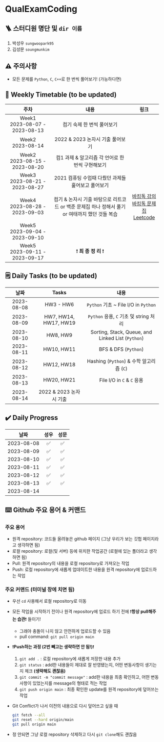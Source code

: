 # QualExamCoding

## 🪜 스터디원 명단 및 `dir 이름`

1. 박성우 `sungwoopark95`
2. 김성문 `soungmunkim`



## :warning: 주의사항

- 모든 문제를 `Python`, `C`, `C++`로 한 번씩 풀어보기! (가능하다면)



## :calendar: Weekly Timetable (to be updated)

|                주차                 |                             내용                             |                             링크                             |
| :---------------------------------: | :----------------------------------------------------------: | :----------------------------------------------------------: |
| Week1 <br> 2023-08-07 - 2023-08-13  |                  컴기 숙제 한 번씩 풀어보기                  |                                                              |
|       Week2<br /> 2023-08-14        |               2022 & 2023 논자시 기출 풀어보기               |                                                              |
| Week2<br /> 2023-08-15 - 2023-08-20 |       컴1 과제 & 알고리즘 각 언어로 한 번씩 구현해보기       |                                                              |
| Week3<br /> 2023-08-21 - 2023-08-27 |      2021 컴퓨팅 수업때 다뤘던 과제들 훑어보고 풀어보기      |                                                              |
| Week4<br /> 2023-08-28 - 2023-09-03 | 컴기 & 논자시 기출 바탕으로 리트코드 or 백준 문제집 하나 정해서 풀기<br /> or 여태까지 했던 것들 복습 | <a href="https://www.youtube.com/watch?v=LcOIobH7ues&list=PLtqbFd2VIQv4O6D6l9HcD732hdrnYb6CY" target="_blank">바킹독 강의</a><br /><a href="https://github.com/encrypted-def/basic-algo-lecture" target="_blank">바킹독 문제집</a><br /><a href="https://leetcode.com/problemset/all/" target="_blank">Leetcode</a> |
| Week5<br /> 2023-09-04 - 2023-09-10 |                                                              |                                                              |
| Week5<br /> 2023-09-11 - 2023-09-17 |         :exclamation: **최 종 정 리** :exclamation:          |                                                              |



## :spiral_notepad: Daily Tasks (to be updated)

|    날짜    |          Tasks           |                        내용                        |
| :--------: | :---------------------: | :-----------------------------------------------: |
| 2023-08-08 |        HW3 - HW6        |        `Python` 기초 ~ File I/O in `Python`        |
| 2023-08-09 |  HW7, HW14, HW17, HW19  |        `Python` 응용, `C` 기초 및 string 처리         |
| 2023-08-10 |        HW8, HW9         | Sorting, Stack, Queue, and Linked List (`Python`) |
| 2023-08-11 |       HW10, HW11        |                BFS & DFS (`Python`)               |
| 2023-08-12 |       HW12, HW18        |       Hashing (`Python`) & 수학 알고리즘 (`C`)       |
| 2023-08-13 |       HW20, HW21        |             File I/O in `C` & `C` 응용             |
| 2023-08-14 |   2022 & 2023 논자시 기출  |                                                   |



## :heavy_check_mark: Daily Progress

|    날짜     |          성우           |           성문          |
| :--------: | :--------------------: | :--------------------: |
| 2023-08-08 |   :white_check_mark:   |   :white_check_mark:   |
| 2023-08-09 |   :white_check_mark:   |   :white_check_mark:   |
| 2023-08-10 |   :white_check_mark:   |   :white_check_mark:   |
| 2023-08-11 |   :white_check_mark:   |   :white_check_mark:   |
| 2023-08-12 |   :white_check_mark:   |   :white_check_mark:   |
| 2023-08-13 |   :white_check_mark:   |   :white_check_mark:   |
| 2023-08-14 |                        |                        |

## :keyboard: Github 주요 용어 & 커맨드

### 주요 용어

* 원격 repository: 코드들 올려놓은 github 페이지 (그냥 우리가 보는 깃헙 페이지라고 생각하면 됨)
* 로컬 repository: 로컬(및 서버) 등에 위치한 작업공간 (로컬에 있는 폴더라고 생각하면 됨)
* Pull: 원격 repository의 내용을 로컬 repository로 가져오는 작업
* Push: 로컬 repository에 새롭게 업데이트한 내용을 원격 repository에 업로드하는 작업

### 주요 커맨드 (터미널 창에 치면 됨)

- 우선 `cd` 사용해서 로컬 repository로 이동

- 모든 작업을 시작하기 전이나 원격 repository에 업로드 하기 전에 :exclamation:**항상** **pull해주는 습관**:exclamation: 들이기!

  - 그래야 충돌이 나지 않고 안전하게 업로드할 수 있음
  - pull command: `git pull origin main`

- :exclamation:**Push하는 과정 (2번 빼고는 생략하면 안 됨!)**:exclamation:

  1. `git add .` : 로컬 repository에 새롭게 저장한 내용 추가
  2. `git status` : add한 내용들이 제대로 잘 반영됐는지, 어떤 변동사항이 생기는지 체크 **(생략해도 괜찮음)**
  3. `git commit -m "commit message"` : add한 내용을 최종 확인하고, 어떤 변동사항이 있었는지를 message의 형태로 적는 작업
  4. `git push origin main` : 최종 확인한 update를 원격 repository에 덮어쓰는 작업

- Git Conflict가 나서 이전의 내용으로 다시 덮어쓰고 싶을 때

  ```sh
  git fetch --all
  git reset --hard origin/main
  git pull origin main

* 정 안되면 그냥 로컬 repository 삭제하고 다시 `git clone`해도 괜찮음
